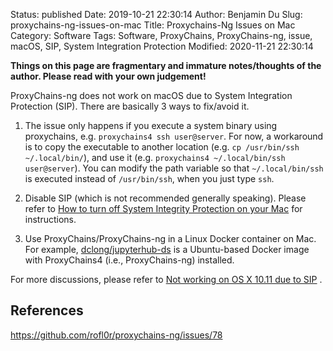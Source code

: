 Status: published
Date: 2019-10-21 22:30:14
Author: Benjamin Du
Slug: proxychains-ng-issues-on-mac
Title: Proxychains-Ng Issues on Mac
Category: Software
Tags: Software, ProxyChains, ProxyChains-ng, issue, macOS, SIP, System Integration Protection
Modified: 2020-11-21 22:30:14

**Things on this page are fragmentary and immature notes/thoughts of the author. Please read with your own judgement!**

ProxyChains-ng does not work on macOS 
due to System Integration Protection (SIP).
There are basically 3 ways to fix/avoid it. 

1. The issue only happens if you execute a system binary using proxychains, 
    e.g. `proxychains4 ssh user@server`.
    For now, 
    a workaround is to copy the executable to another location 
    (e.g. `cp /usr/bin/ssh ~/.local/bin/`), 
    and use it (e.g. `proxychains4 ~/.local/bin/ssh user@server`). 
    You can modify the path variable so that `~/.local/bin/ssh` is executed 
    instead of `/usr/bin/ssh`, 
    when you just type `ssh`.

1. Disable SIP (which is not recommended generally speaking).
    Please refer to
    [How to turn off System Integrity Protection on your Mac](https://www.imore.com/how-turn-system-integrity-protection-macos)
    for instructions.

2. Use ProxyChains/ProxyChains-ng in a Linux Docker container on Mac.
    For example, 
    [dclong/jupyterhub-ds](https://github.com/dclong/docker-jupyterhub-ds)
    is a Ubuntu-based Docker image with ProxyChains4 (i.e., ProxyChains-ng) installed.

For more discussions,
please refer to
[Not working on OS X 10.11 due to SIP](https://github.com/rofl0r/proxychains-ng/issues/78)
.

## References

https://github.com/rofl0r/proxychains-ng/issues/78
